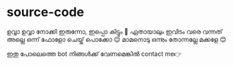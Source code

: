 # source-code

ഉവ്വാ ഉവ്വാ നോക്കി ഇരുന്നോ, ഇപ്പൊ കിട്ടും 🤤
ഏതായാലും ഇവിടം വരെ വന്നത് അല്ലെ ഒന്ന് ഫോളോ ചെയ്ത് പൊക്കോ 😌
മാമനൊടു ഒന്നും തോന്നല്ലേ മക്കളേ 😊

ഇതു പോലെത്തെ bot നിങ്ങൾക്ക് വേണമെങ്കിൽ contact me👉
